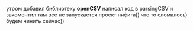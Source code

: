 утром добавил библиотеку  **openCSV** 
написал код в parsingCSV и закоментил там все
не запускается проект нифига)) что то сломалось) будем чинить сейчас))